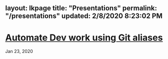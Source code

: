 layout: lkpage
title: "Presentations"
permalink: "/presentations"
updated: 2/8/2020 8:23:02 PM
---

# [Automate Dev work using Git aliases](https://laurentkempe.com/presentations/Automate%20Dev%20work%20using%20Git%20aliases/index.html#/)
Jan 23, 2020